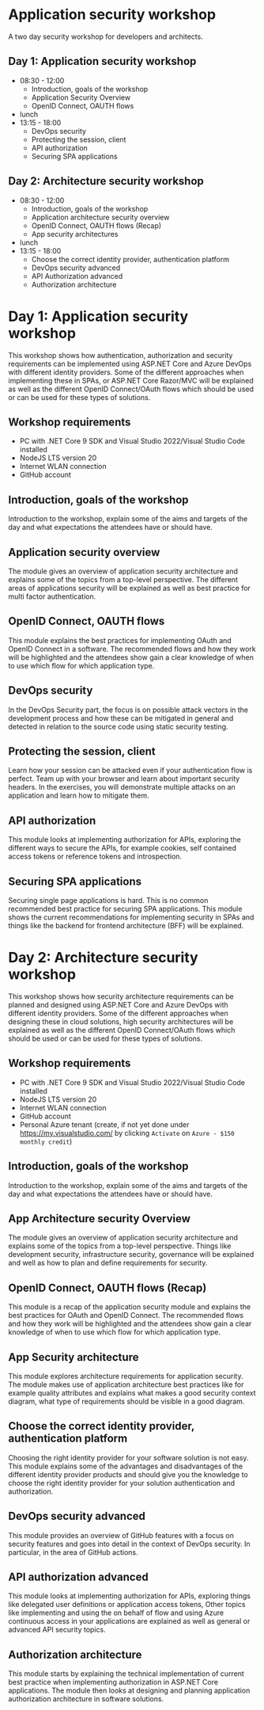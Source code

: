 # Application security workshop

A two day security workshop for developers and architects.

## Day 1: Application security workshop

- 08:30 - 12:00
  - Introduction, goals of the workshop
  - Application Security Overview
  - OpenID Connect, OAUTH flows
- lunch
- 13:15 - 18:00
  - DevOps security
  - Protecting the session, client
  - API authorization
  - Securing SPA applications

## Day 2: Architecture security workshop

- 08:30 - 12:00
  - Introduction, goals of the workshop
  - Application architecture security overview
  - OpenID Connect, OAUTH flows (Recap)
  - App security architectures
- lunch
- 13:15 - 18:00
  - Choose the correct identity provider, authentication platform
  - DevOps security advanced
  - API Authorization advanced
  - Authorization architecture

# Day 1: Application security workshop

This workshop shows how authentication, authorization and security requirements can be implemented using ASP.NET Core and Azure DevOps with different identity providers. Some of the different approaches when implementing these in SPAs, or ASP.NET Core Razor/MVC will be explained as well as the different OpenID Connect/OAuth flows which should be used or can be used for these types of solutions.

## Workshop requirements

- PC with .NET Core 9 SDK and Visual Studio 2022/Visual Studio Code installed
- NodeJS LTS version 20
- Internet WLAN connection
- GitHub account

## Introduction, goals of the workshop

Introduction to the workshop, explain some of the aims and targets of the day and what expectations the attendees have or should have.

## Application security overview

The module gives an overview of application security architecture and explains some of the topics from a top-level perspective. The different areas of applications security will be explained as well as best practice for multi factor authentication.

## OpenID Connect, OAUTH flows

This module explains the best practices for implementing OAuth and OpenID Connect in a software. The recommended flows and how they work will be highlighted and the attendees show gain a clear knowledge of when to use which flow for which application type.

## DevOps security

In the DevOps Security part, the focus is on possible attack vectors in the development process and how these can be mitigated in general and detected in relation to the source code using static security testing.

## Protecting the session, client

Learn how your session can be attacked even if your authentication flow is perfect. Team up with your browser and learn about important security headers. In the exercises, you will demonstrate multiple attacks on an application and learn how to mitigate them.

## API authorization

This module looks at implementing authorization for APIs, exploring the different ways to secure the APIs, for example cookies, self contained access tokens or reference tokens and introspection.

## Securing SPA applications

Securing single page applications is hard. This is no common recommended best practice for securing SPA applications. This module shows the current recommendations for implementing security in SPAs and things like the backend for frontend architecture (BFF) will be explained.

# Day 2: Architecture security workshop

This workshop shows how security architecture requirements can be planned and designed using ASP.NET Core and Azure DevOps with different identity providers. Some of the different approaches when designing these in cloud solutions, high security architectures will be explained as well as the different OpenID Connect/OAuth flows which should be used or can be used for these types of solutions.

## Workshop requirements

- PC with .NET Core 9 SDK and Visual Studio 2022/Visual Studio Code installed
- NodeJS LTS version 20
- Internet WLAN connection
- GitHub account
- Personal Azure tenant (create, if not yet done under https://my.visualstudio.com/ by clicking `Activate` on `Azure - $150 monthly credit`)

## Introduction, goals of the workshop

Introduction to the workshop, explain some of the aims and targets of the day and what expectations the attendees have or should have.

## App Architecture security Overview

The module gives an overview of application security architecture and explains some of the topics from a top-level perspective. Things like development security, infrastructure security, governance will be explained and well as how to plan and define requirements for security.

## OpenID Connect, OAUTH flows (Recap)

This module is a recap of the application security module and explains the best practices for OAuth and OpenID Connect. The recommended flows and how they work will be highlighted and the attendees show gain a clear knowledge of when to use which flow for which application type.

## App Security architecture

This module explores architecture requirements for application security. The module makes use of application architecture best practices like for example quality attributes and explains what makes a good security context diagram, what type of requirements should be visible in a good diagram.

## Choose the correct identity provider, authentication platform

Choosing the right identity provider for your software solution is not easy. This module explains some of the advantages and disadvantages of the different identity provider products and should give you the knowledge to choose the right identity provider for your solution authentication and authorization.

## DevOps security advanced

This module provides an overview of GitHub features with a focus on security features and goes into detail in the context of DevOps security. In particular, in the area of GitHub actions.

## API authorization advanced

This module looks at implementing authorization for APIs, exploring things like delegated user definitions or application access tokens, Other topics like implementing and using the on behalf of flow and using Azure continuous access in your applications are explained as well as general or advanced API security topics.

## Authorization architecture

This module starts by explaining the technical implementation of current best practice when implementing authorization in ASP.NET Core applications. The module then looks at designing and planning application authorization architecture in software solutions.
